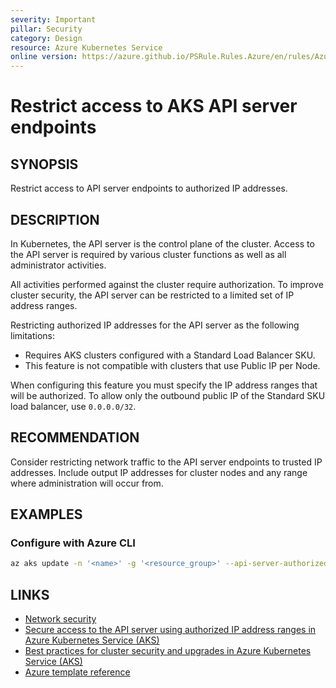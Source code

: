 ```yaml
---
severity: Important
pillar: Security
category: Design
resource: Azure Kubernetes Service
online version: https://azure.github.io/PSRule.Rules.Azure/en/rules/Azure.AKS.AuthorizedIPs/
---
```


# Restrict access to AKS API server endpoints

## SYNOPSIS

Restrict access to API server endpoints to authorized IP addresses.

## DESCRIPTION

In Kubernetes, the API server is the control plane of the cluster.
Access to the API server is required by various cluster functions as well as all administrator activities.

All activities performed against the cluster require authorization.
To improve cluster security, the API server can be restricted to a limited set of IP address ranges.

Restricting authorized IP addresses for the API server as the following limitations:

- Requires AKS clusters configured with a Standard Load Balancer SKU.
- This feature is not compatible with clusters that use Public IP per Node.

When configuring this feature you must specify the IP address ranges that will be authorized.
To allow only the outbound public IP of the Standard SKU load balancer, use `0.0.0.0/32`.

## RECOMMENDATION

Consider restricting network traffic to the API server endpoints to trusted IP addresses.
Include output IP addresses for cluster nodes and any range where administration will occur from.

## EXAMPLES

### Configure with Azure CLI

```bash
az aks update -n '<name>' -g '<resource_group>' --api-server-authorized-ip-ranges '0.0.0.0/32'
```

## LINKS

- [Network security](https://docs.microsoft.com/azure/architecture/framework/security/design-network)
- [Secure access to the API server using authorized IP address ranges in Azure Kubernetes Service (AKS)](https://docs.microsoft.com/azure/aks/api-server-authorized-ip-ranges)
- [Best practices for cluster security and upgrades in Azure Kubernetes Service (AKS)](https://docs.microsoft.com/azure/aks/operator-best-practices-cluster-security#secure-access-to-the-api-server-and-cluster-nodes)
- [Azure template reference](https://docs.microsoft.com/azure/templates/microsoft.containerservice/managedclusters)
